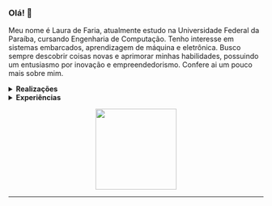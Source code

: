 ### Olá! 👋

Meu nome é Laura de Faria, atualmente estudo na Universidade Federal da Paraíba, cursando Engenharia de Computação. Tenho interesse em sistemas embarcados, aprendizagem de máquina e eletrônica. Busco sempre descobrir coisas novas e aprimorar minhas habilidades, possuindo um entusiasmo por inovação e empreendedorismo. Confere ai um pouco mais sobre mim.

<details>
 <summary><strong>Realizações</strong></summary>
   - Membro voluntária do Capítulo de Robótica e Automação (RAS), pelo Ramo IEEE da UFPB <br/> 
   - Monitora da disciplina de Circuitos Lógicos para o curso de Engenharia de Computação <br/>
   - Pesquisadora no projeto "Desenvolvimento de uma plataforma de baixo custo para análise de exercícios para pacientes com lesão cerebral e medular"<br/>
   - Participação como desenvolvedora do site para projeto 'Paraíba Humana e Inteligente' <br/> 
</details>

<details>
 <summary><strong>Experiências</strong></summary>
   - Experiência com C/C++, Python, Assembly e verilog em projetos pessoais, graduação e projeto de pesquisa<br/>
   - Possuo conhecimento na aplicação de conteúdos envolvendo circuitos lógicos (manipulando circuitos integrados), eletrônica e arquitetura de computadores<br/>
   - Experiência com Machine Learning, desenvolvendo projetos pessoais e na graduação<br/>
   - Já participei de minicursos envolvendo desenvolvimento web, análise de Fourier, introdução a banco de dados (Integrando MySQL + arduino e Cloud Firestore/Realtime Database + ESP8266) e microntroladores (PIC) <br/>
   - Ministro aulas de Arduino e Eletrônica básica no Capítulo de Robótica e Automação (RAS) desde 2018 <br/>
</details>

<p align="center">
<a href="https://github.com/lauradefaria">
  <img height="160em" src="https://github-readme-stats.vercel.app/api/top-langs/?username=lauradefaria&theme=dracula&layout=compact&langs_count=6" />
</a>
</p>

---
